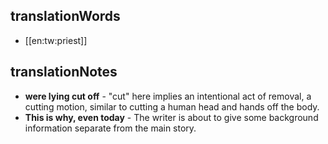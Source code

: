 ## translationWords

* [[en:tw:priest]]

## translationNotes

* **were lying cut off** - "cut" here implies an intentional act of removal, a cutting motion, similar to cutting a human head and hands off the body.
* **This is why, even today** - The writer is about to give some background information separate from the main story.
